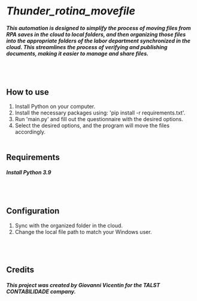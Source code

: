# *Thunder_rotina_movefile*

#### _This automation is designed to simplify the process of moving files from RPA saves in the cloud to local folders, and then organizing those files into the appropriate folders of the labor department synchronized in the cloud. This streamlines the process of verifying and publishing documents, making it easier to manage and share files._
<br><br>
## How to use

1. Install Python on your computer.
2. Install the necessary packages using: 'pip install -r requirements.txt'.
3. Run 'main.py' and fill out the questionnaire with the desired options.
4. Select the desired options, and the program will move the files accordingly.
<br><br>
## Requirements
#### _Install Python 3.9_
<br><br>
## Configuration

1. Sync with the organized folder in the cloud.
2. Change the local file path to match your Windows user.
<br><br><br><br>
## Credits

#### _This project was created by Giovanni Vicentin for the TALST CONTABILIDADE company._